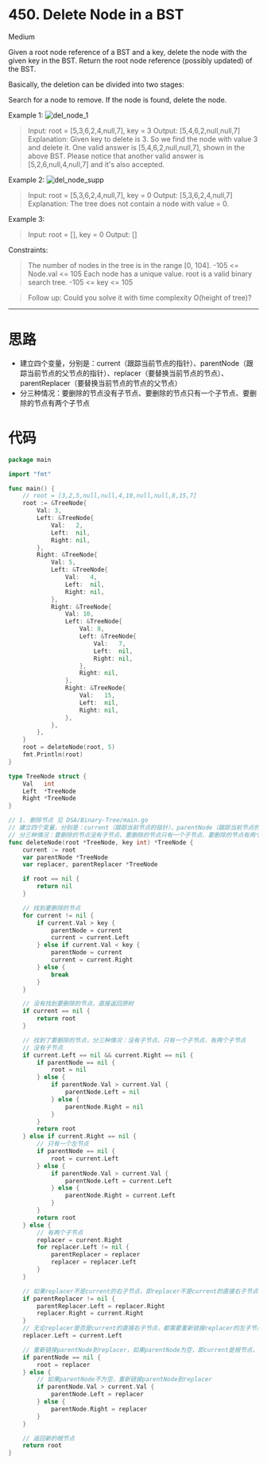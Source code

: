 # 450. Delete Node in a BST

Medium

Given a root node reference of a BST and a key, delete the node with the given key in the BST. Return the root node reference (possibly updated) of the BST.

Basically, the deletion can be divided into two stages:

Search for a node to remove.
If the node is found, delete the node.
 

Example 1:
![del_node_1](https://assets.leetcode.com/uploads/2020/09/04/del_node_1.jpg)

> Input: root = [5,3,6,2,4,null,7], key = 3
Output: [5,4,6,2,null,null,7]
Explanation: Given key to delete is 3. So we find the node with value 3 and delete it.
One valid answer is [5,4,6,2,null,null,7], shown in the above BST.
Please notice that another valid answer is [5,2,6,null,4,null,7] and it's also accepted.

Example 2:
![del_node_supp](https://assets.leetcode.com/uploads/2020/09/04/del_node_supp.jpg)

> Input: root = [5,3,6,2,4,null,7], key = 0
Output: [5,3,6,2,4,null,7]
Explanation: The tree does not contain a node with value = 0.

Example 3:
> Input: root = [], key = 0
Output: []
 

Constraints:
> The number of nodes in the tree is in the range [0, 104].
-105 <= Node.val <= 105
Each node has a unique value.
root is a valid binary search tree.
-105 <= key <= 105
 

> Follow up: Could you solve it with time complexity O(height of tree)?


---

# 思路
- 建立四个变量，分别是：current（跟踪当前节点的指针）、parentNode（跟踪当前节点的父节点的指针）、replacer（要替换当前节点的节点）、parentReplacer（要替换当前节点的节点的父节点）
- 分三种情况：要删除的节点没有子节点、要删除的节点只有一个子节点、要删除的节点有两个子节点

# 代码
```go
package main

import "fmt"

func main() {
	// root = [3,2,5,null,null,4,10,null,null,8,15,7]
	root := &TreeNode{
		Val: 3,
		Left: &TreeNode{
			Val:   2,
			Left:  nil,
			Right: nil,
		},
		Right: &TreeNode{
			Val: 5,
			Left: &TreeNode{
				Val:   4,
				Left:  nil,
				Right: nil,
			},
			Right: &TreeNode{
				Val: 10,
				Left: &TreeNode{
					Val: 8,
					Left: &TreeNode{
						Val:   7,
						Left:  nil,
						Right: nil,
					},
					Right: nil,
				},
				Right: &TreeNode{
					Val:   15,
					Left:  nil,
					Right: nil,
				},
			},
		},
	}
	root = deleteNode(root, 5)
	fmt.Println(root)
}

type TreeNode struct {
	Val   int
	Left  *TreeNode
	Right *TreeNode
}

// 1. 删除节点 见 DSA/Binary-Tree/main.go
// 建立四个变量，分别是：current（跟踪当前节点的指针）、parentNode（跟踪当前节点的父节点的指针）、replacer（要替换当前节点的节点）、parentReplacer（要替换当前节点的节点的父节点）
// 分三种情况：要删除的节点没有子节点、要删除的节点只有一个子节点、要删除的节点有两个子节点
func deleteNode(root *TreeNode, key int) *TreeNode {
	current := root
	var parentNode *TreeNode
	var replacer, parentReplacer *TreeNode

	if root == nil {
		return nil
	}

	// 找到要删除的节点
	for current != nil {
		if current.Val > key {
			parentNode = current
			current = current.Left
		} else if current.Val < key {
			parentNode = current
			current = current.Right
		} else {
			break
		}
	}

	// 没有找到要删除的节点，直接返回原树
	if current == nil {
		return root
	}

	// 找到了要删除的节点，分三种情况：没有子节点、只有一个子节点、有两个子节点
	// 没有子节点
	if current.Left == nil && current.Right == nil {
		if parentNode == nil {
			root = nil
		} else {
			if parentNode.Val > current.Val {
				parentNode.Left = nil
			} else {
				parentNode.Right = nil
			}
		}
		return root
	} else if current.Right == nil {
		// 只有一个左节点
		if parentNode == nil {
			root = current.Left
		} else {
			if parentNode.Val > current.Val {
				parentNode.Left = current.Left
			} else {
				parentNode.Right = current.Left
			}
		}
		return root
	} else {
		// 有两个子节点
		replacer = current.Right
		for replacer.Left != nil {
			parentReplacer = replacer
			replacer = replacer.Left
		}
	}

	// 如果replacer不是current的右子节点，即replacer不是current的直接右子节点，需要重新链接replacer的父节点和replacer的右子节点
	if parentReplacer != nil {
		parentReplacer.Left = replacer.Right
		replacer.Right = current.Right
	}
	// 无论replacer是否是current的直接右子节点，都需要重新链接replacer的左子节点
	replacer.Left = current.Left

	// 重新链接parentNode到replacer，如果parentNode为空，即current是根节点，把replacer作为新的根节点
	if parentNode == nil {
		root = replacer
	} else {
		// 如果parentNode不为空，重新链接parentNode到replacer
		if parentNode.Val > current.Val {
			parentNode.Left = replacer
		} else {
			parentNode.Right = replacer
		}
	}

	// 返回新的根节点
	return root
}
```
